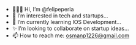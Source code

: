 - 🙋🏻‍♂️ Hi, I’m @felipeperla
- 👀 I’m interested in tech and startups...
- 📱 I’m currently learning IOS Development...
- ✨ I’m looking to collaborate on startup ideas...
- 📫 How to reach me: osmanp1226@gmail.com
